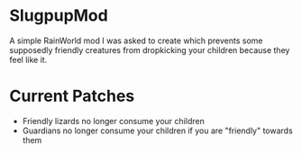 # SlugpupMod
A simple RainWorld mod I was asked to create which prevents some supposedly friendly creatures from dropkicking your children because they feel like it.

# Current Patches
* Friendly lizards no longer consume your children
* Guardians no longer consume your children if you are "friendly" towards them
